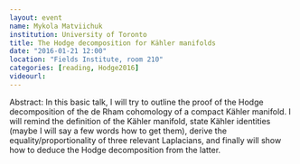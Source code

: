 ```yaml
---
layout: event
name: Mykola Matviichuk
institution: University of Toronto
title: The Hodge decomposition for Kähler manifolds
date: "2016-01-21 12:00"
location: "Fields Institute, room 210"
categories: [reading, Hodge2016]
videourl:
---
```

Abstract: In this basic talk, I will try to outline the proof of the Hodge decomposition of the de Rham cohomology of a compact Kähler manifold. I will remind the definition of the Kähler manifold, state Kähler identities (maybe I will say a few words how to get them), derive the equality/proportionality of three relevant Laplacians, and finally will show how to deduce the Hodge decomposition from the latter.

